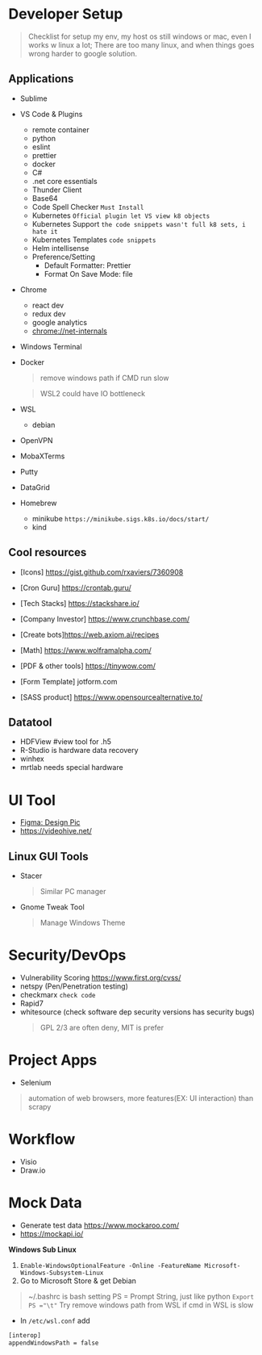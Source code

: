 # Developer Setup
> Checklist for setup my env, my host os still windows or mac, even I works w linux a lot; There are too many linux, and when things goes wrong harder to google solution.

## Applications
- Sublime
- VS Code & Plugins
  - remote container
  - python
  - eslint
  - prettier
  - docker
  - C#
  - .net core essentials
  - Thunder Client
  - Base64
  - Code Spell Checker `Must Install`
  - Kubernetes `Official plugin let VS view k8 objects`
  - Kubernetes Support `the code snippets wasn't full k8 sets, i hate it`
  - Kubernetes Templates `code snippets`
  - Helm intellisense
  - Preference/Setting
    - Default Formatter: Prettier
    - Format On Save Mode: file
- Chrome
  - react dev
  - redux dev
  - google analytics
  - [chrome://net-internals](chrome://net-internals/)
- Windows Terminal
- Docker
  > remove windows path if CMD run slow

  > WSL2 could have IO bottleneck
- WSL
  - debian
- OpenVPN
- MobaXTerms
- Putty
- DataGrid
- Homebrew
  - minikube `https://minikube.sigs.k8s.io/docs/start/`
  - kind

## Cool resources
- [Icons] https://gist.github.com/rxaviers/7360908
- [Cron Guru] https://crontab.guru/
- [Tech Stacks] https://stackshare.io/
- [Company Investor] https://www.crunchbase.com/

- [Create bots]https://web.axiom.ai/recipes
- [Math] https://www.wolframalpha.com/
- [PDF & other tools] https://tinywow.com/
- [Form Template] jotform.com
- [SASS product] https://www.opensourcealternative.to/
## Datatool
- HDFView #view tool for .h5
- R-Studio is hardware data recovery
- winhex
- mrtlab needs special hardware

# UI Tool
- [Figma: Design Pic](https://www.figma.com/)
- https://videohive.net/


## Linux GUI Tools
- Stacer
  > Similar PC manager
- Gnome Tweak Tool
  > Manage Windows Theme

# Security/DevOps
- Vulnerability Scoring https://www.first.org/cvss/
- netspy (Pen/Penetration testing)
- checkmarx `check code`
- Rapid7
- whitesource (check software dep security versions has security bugs)
  > GPL 2/3 are often deny, MIT is prefer

# Project Apps
- Selenium 
> automation of web browsers, more features(EX: UI interaction) than scrapy

# Workflow
- Visio
- Draw.io

# Mock Data
- Generate test data https://www.mockaroo.com/
- https://mockapi.io/

**Windows Sub Linux**
1. `Enable-WindowsOptionalFeature -Online -FeatureName Microsoft-Windows-Subsystem-Linux`
2. Go to Microsoft Store & get Debian

> ~/.bashrc is bash setting
> PS = Prompt String, just like python `Export PS ="\t"`
Try remove windows path from WSL if cmd in WSL is slow
- In `/etc/wsl.conf` add
```bash
[interop]
appendWindowsPath = false
```